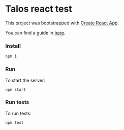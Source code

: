 # Talos react test

This project was bootstrapped with [Create React App](https://github.com/facebookincubator/create-react-app).

You can find a guide in [here](https://github.com/facebookincubator/create-react-app/blob/master/packages/react-scripts/template/README.md).

### Install
```
npm i
```
### Run
To start the server:
```
npm start
```
### Run tests
To run tests:
```
npm test
```